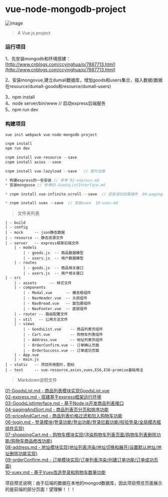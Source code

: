 # vue-node-mongodb-project
![image](https://github.com/Mr-Mei/web-mall/blob/master/web-mall/project-image/project.gif)
> A Vue.js project

### 运行项目

1、先安装mongodb和环境搭建： [http://www.cnblogs.com/ccyinghua/p/7887713.html](http://www.cnblogs.com/ccyinghua/p/7887713.html)

2、安装mongovue,建立dumall数据库，增加goods和users集合，插入数据(数据在resource/dumall-goods和resource/dumall-users) <br>

3、npm install<br>
4、node server/bin/www  // 启动express后端服务<br>
5、npm run dev


### 构建项目

```javascript
vue init webpack vue-node-mongodb-project

cnpm install
npm run dev

cnpm install vue-resource --save
cnpm install axios --save

cnpm install vue-lazyload --save   // 图片加载

* 构建express的一些安装 // 参考 02-express.md
* 安装mongoose // 参考03-GoodsListInterface.md

* cnpm install vue-infinite-scroll --save  // 安装滚动加载插件  04-pagingAndSort.md

* cnpm install vuex --save  // 安装vuex  10-vuex.md

```
> 文件夹列表

```
| - build
| - config
| - mock     -- json静态数据
| - resource -- 静态资源文件
| - server   -- express框架后端文件
    | - models  
        | - goods.js  -- 商品数据模型
        | - users.js  -- 用户数据模型
    | - routes
        | - goods.js  -- 商品相关接口
        | - users.js  -- 用户相关接口
| - src
    | - assets      -- 样式文件
    | - components
        | - Modal.vue      -- 模态框组件
        | - NavHeader.vue  -- 头部组件
        | - NavBread.vue   -- 面包屑组件
        | - NavFooter.vue  -- 底部组件
    | - router -- 路由配置文件
    | - util   -- 公用方法文件
    | - views
        | - GoodsList.vue    -- 商品列表页组件
        | - Cart.vue         -- 购物车列表组件
        | - Address.vue      -- 地址列表页组件
        | - OrderConfirm.vue -- 订单确认页面
        | - OrderSuccess.vue -- 订单成功页面
    | - App.vue
    | - main.js
| - static   -- 项目所用图片，图标
| - test     -- vue-resource,axios,vuex,ES6,ES6-promise基础用法

```

> Markdown说明文件

[01-GoodsList.md - 商品列表模块实现GoodsList.vue](https://github.com/Mr-Mei/web-mall/blob/master/web-mall/01-GoodsList.md)
 <br/>
[02-express.md - 搭建基于express框架运行环境](https://github.com/Mr-Mei/web-mall/blob/master/web-mall/02-express.md)
 <br/>
[03-GoodsListInterface.md - 基于Node.js开发商品列表接口](https://github.com/Mr-Mei/web-mall/blob/master/web-mall/03-GoodsListInterface.md)
<br>
[04-pagingAndSort.md - 商品列表页分页和排序功能](https://github.com/Mr-Mei/web-mall/blob/master/web-mall/04-pagingAndSort.md)
<br>
[05-priceAndCart.md - 商品列表价格过滤和加入购物车功能](https://github.com/Mr-Mei/web-mall/blob/master/web-mall/05-priceAndCart.md)
<br>
[06-login.md - 登录模块(登录功能/登出功能/登录拦截功能/校验登录/全局模态框组件实现)](https://github.com/Mr-Mei/web-mall/blob/master/web-mall/06-login.md)
<br>
[07-shoppingCart.md - 购物车模块实现(渲染购物车列表页面/购物车列表删除功能/购物车商品修改功能)](https://github.com/Mr-Mei/web-mall/blob/master/web-mall/07-shoppingCart.md)
<br>
[08-address.md - 地址模块实现(地址列表渲染/地址切换和展开/设置默认地址/地址删除功能实现)](https://github.com/Mr-Mei/web-mall/blob/master/web-mall/08-address.md)
<br>
[09-orderConfirm.md - 订单模块实现(订单列表渲染/创建订单功能/订单成功页面)](https://github.com/Mr-Mei/web-mall/blob/master/web-mall/09-orderConfirm.md)
<br>
[10-vuex.md - 基于Vuex改造登录和购物车数量功能](https://github.com/Mr-Mei/web-mall/blob/master/web-mall/10-vuex.md)

项目预览说明：由于后端的数据在本地的mongod数据库，因此项目预览页面展示的是前端的部分页面！望理解！！！


